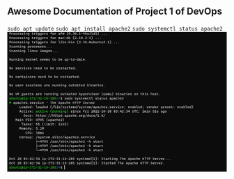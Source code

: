 ## Awesome Documentation of Project 1 of DevOps 

`sudo apt update`
`sudo apt install apache2`
`sudo systemctl status apache2`
![apache status](./Images/Apache%20Status.JPG)